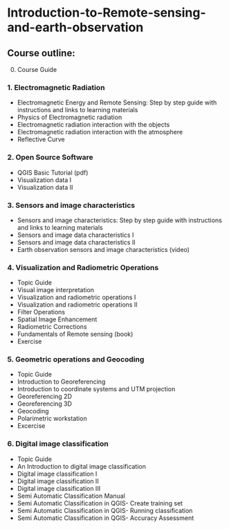 # Introduction-to-Remote-sensing-and-earth-observation
## Course outline:
0. Course Guide
### 1. Electromagnetic Radiation
* Electromagnetic Energy and Remote Sensing: Step by step guide with instructions and links to learning materials
* Physics of Electromagnetic radiation
* Electromagnetic radiation interaction with the objects
* Electromagnetic radiation interaction with the atmosphere
* Reflective Curve
### 2. Open Source Software
* QGIS Basic Tutorial (pdf)
* Visualization data I
* Visualization data II
### 3. Sensors and image characteristics
* Sensors and image characteristics: Step by step guide with instructions and links to learning materials
* Sensors and image data characteristics I
* Sensors and image data characteristics II 
* Earth observation sensors and image characteristics (video)
### 4. Visualization and Radiometric Operations
* Topic Guide
* Visual image interpretation
* Visualization and radiometric operations I
* Visualization and radiometric operations II
* Filter Operations
* Spatial Image Enhancement
* Radiometric Corrections
* Fundamentals of Remote sensing (book)
* Exercise
### 5. Geometric operations and Geocoding
* Topic Guide
* Introduction to Georeferencing
* Introduction to coordinate systems and UTM projection
* Georeferencing 2D
* Georeferencing 3D
* Geocoding
* Polarimetric workstation
* Excercise
### 6. Digital image classification
* Topic Guide
* An Introduction to digital image classification
* Digital image classification I
* Digital image classification II
* Digital image classification III
* Semi Automatic Classification Manual
* Semi Automatic Classification in QGIS- Create training set
* Semi Automatic Classification in QGIS- Running classification
* Semi Automatic Classification in QGIS- Accuracy Assessment
